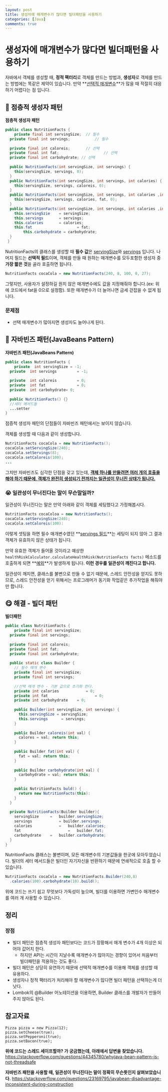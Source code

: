 ```yaml
---
layout: post
title: 생성자에 매개변수가 많다면 빌더패턴을 사용하기
categories: [Java]
comments: true 
---
```


# 생성자에 매개변수가 많다면 빌더패턴을 사용하기

자바에서 객체를 생성할 때, **정적 팩터리**로 객체를 만드는 방법과, **생성자**로 객체를 만드는 방법에는 똑같은 제약이 있습니다. 만약 **<u>선택적 매개변수</u>**가 많을 때 적절히 대응하기 어렵다는 점 입니다.

## 🤔 점층적 생성자 패턴

**점층적 생성자 패턴**

```java
public class NutritionFacts {
	private final int servingSize;  // 필수
  private final int servings;			// 필수
  
  private final int caloreis; 		// 선택
  private final int fat;					// 선택
  private final int carbohydrate; // 선택
  
  public NutritionFacts(int servingSize, int servings) {
    this(servingSize, servings, 0);
  }
  public NutritionFacts(int servingSize, int servings, int calories) {
    this(servingSize, servings, caloreis, 0);
  }
  public NutritionFacts(int servingSize, int servings, int calories ,int fat) {
    this(servingSize, servings, calories, fat, 0);
  }
  public NutritionFacts(int servingSize, int servings, int calories ,int fat ,int carbohydrate) {
    this.servingSzie 	= servingSize;
    this.servings 		= servings; 
    this.calories 		= calories;
    this.fat 					= fat;
		this.carbohydrate = carbohydrate;
  }
 }
```

NutritionFacts의 클래스를 생성할 때 **필수 값**은 <u>servingSize</u>와 <u>servings</u> 입니다. 나머지 필드는 **선택적 필드**이며, 객체를 만들 때 원하는 매개변수를 모두포함한 생성자 중 **가장 짧은 것**을 골라 호출하면 됩니다.

```java
NutritionFacts cocaCola = new NutritionFacts(240, 8, 100, 0, 27);
```

그렇지만, 사용자가 설정하길 원치 않은 매개변수에도 값을 지정해줘야 합니다.(ex: 위에 코드에서 fat을 0으로 설정함).
또한 매개변수가 더 늘어나면 금세 걷잡을 수 없게 됩니다.

### 문제점 

- 선택 매개변수가 많아지면 생성자도 늘어나게 된다.

## 🧐 자바빈즈 패턴(JavaBeans Pattern)

**자바빈즈 패턴(JavaBeans Pattern)**

```java
public class NutritionFacts {
	private  int servingSize = -1;
  private  int servings 		= -1;
  
  private  int caloreis 		= 0;
  private  int fat 				= 0;
  private  int carbohydrate= 0;
    
  public NutritionFacts() {}
  //세터 메서드들
  ...setter
}
```

점증척 생성자 패턴의 단점들이 자바빈즈 패턴에서는 보이지 않습니다.

객체를 생성할 때 다음과 같이 생성합니다.

```java
NutritionFacts cocaCola = new NutritionFacts();
cocaCola.setServingSize(240);
cocaCola.setServings(8);
cocaCola.setCaloreis(100);
...
```

그치만 자바빈즈도 심각한 단점을 갖고 있는데, **<u>객체 하나를 만들려면 여러 개의 호출을 해야 하기 때문에, 객체가 완전히 생성되기 전까지는 일관성이 무너진 상태가 됩니다.</u>**

### 😭 일관성이 무너진다는 말이 무슨말일까?

일관성이 무너진다는 말은 만약 아래와 같이 객체를 세팅했다고 가정해봅시다.

```java
NutritionFacts cocaColoa = new NutritionFacts();
cocaCola.setServingSize(240);
cocaCola.setCaloreis(100):
```

이렇게 셋팅을 하면 필수 매개변수였던 **<u>servings 필드</u>**는 세팅이 되지 않아 그 결과 객체가 유효하지 않은 상태가 됩니다.

만약 유효한 객체가 들어올 것이라고 예상한 `healthRiskCalculator.calculateHealthRisk(NutritionFacts facts)` 메소드를 호출하게 되면 **<u>예외</u>**가 발생하게 됩니다. **이런 경우를 일관성이 깨진다고 합니다.**

 일관성이 깨지면, 클래스를 불변으로 만들 수 없기 때문에, 스레드 안전성을 얻지도 못하므로, 스레드 안전성을 얻기 위해서는 프로그래머가 동기화 작업같은 추가작업을 해줘야만 합니다.

## 😋 해결 - 빌더 패턴

**빌더패턴**

```java
public class NutritionFacts {
	private final int servingSize;  
  private final int servings;			
  
  private final int caloreis; 	
  private final int fat;				
  private final int carbohydrate;
  
  public static class Builder {
    // 필수 매개 변수
    private final int servingSize;
    private final int servings;
    
    //선택 매개 변수 - 기본 값으로 초기화 한다.
    private int calories			= 0;
    private int fat						= 0;
    private int carbohydrate	= 0;
    
    public Builder(int servingSize, int servings) {
      this.servingSize = servingSize;
      this.servings 	 = servings;
    }
    
    public Builder caloreis(int val) {
      calores = val; return this;
    }
    
    public Builder fat(int val) {
      fat = val; return this;
    }
    
    public Builder carbohydrate(int val) {
      carbohydrate = val; return this;
    }
    
    public NutritionFacts buld() {
      return new NutritionFacts(this):
    }
  }
  
  private NutritionFacts(Builder builder){
    servingSize		=	builder.servingSize;
    servings			= builder.servings;
    calories			=	builder.calories;
    fat						=	builder.fat;
    carbohydrate	=	builder.carbohydrate;
  }
}
```

NutritionFacts 클래스는 불변이며, 모든 매개변수의 기본값들을 한곳에 모아두었습니다. 빌더의 세터 메서드들은 빌더인 자기자신을 반환하기 때문에 연쇄적으로 호출 할 수 있습니다.

```java
NutritionFacts cocaCola = new NutritionFacts.Builder(240,8)
  .calories(100).carbohydrate(10).build();
```

위에 코드는 쓰기 쉽고 무엇보다 가독성이 높으며, 빌더를 이용하면 가변인수 매개변수를 여러 개 사용할 수 있습니다. 


## 정리

### **장점**

- 빌더 패턴은 점층적 생성자 패턴보다는 코드가 장황해서 매개 변수가 4개 이상은 되어야 값어치 한다.
  - 하지만 API는 시간이 지날수록 매개변수가 많아지는 경향이 있어서 처음부터 빌더패턴을 적용하는 것도 좋다.
- 빌더 패턴은 상당히 유연하기 때문에 선택적 매개변수를 이용해 객체를 생성할 때 유용하다.
- 생성자나 정적 팩터리가 처리해야 할 매개변수가 많다면 빌더 패턴을 선택하는게 더 낫다.
- Lombok의 @Builder 어노테이션을 이용하면, Builder 클래스를 개발자가 만들어주지 않아도 된다.

## 참고자료

```
Pizza pizza = new Pizza(12);
pizza.setCheese(true);
pizza.setPepperoni(true);
pizza.setBacon(true);
```

**위에 코드는 스레드 세이프할까? 가 궁금했는데, 아래에서 답변을 찾았습니다.**
https://stackoverflow.com/questions/44345780/whyjava-bean-pattern-is-not-threadsafe

**자바빈즈 패턴을 사용할 때, 일관성이 무너진다는 말이 정확히 무슨뜻인지 살펴보았습니다.**
https://stackoverflow.com/questions/23169795/javabean-disadvantage-inconsistent-during-construction